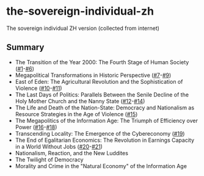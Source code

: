 # the-sovereign-individual-zh
The sovereign individual ZH version (collected from internet)

## Summary

- The Transition of the Year 2000: The Fourth Stage of Human Society ([#1](01.md)-[#6](06.md))
- Megapolitical Transformations in Historic Perspective ([#7](07.md)-[#9](09.md))
- East of Eden: The Agricultural Revolution and the Sophistication of Violence ([#10](10.md)-[#11](11.md))
- The Last Days of Politics: Parallels Between the Senile Decline of the Holy Mother Church and the Nanny State ([#12](12.md)-[#14](14.md))
- The Life and Death of the Nation-State: Democracy and Nationalism as Resource Strategies in the Age of Violence ([#15](15.md))
- The Megapolitics of the Information Age: The Triumph of Efficiency over Power ([#16](16.md)-[#18](18.md))
- Transcending Locality: The Emergence of the Cybereconomy ([#19](19.md))
- The End of Egalitarian Economics: The Revolution in Earnings Capacity in a World Without Jobs ([#20](20.md)-[#21](21.md))
- Nationalism, Reaction, and the New Luddites
- The Twilight of Democracy
- Morality and Crime in the "Natural Economy" of the Information Age
